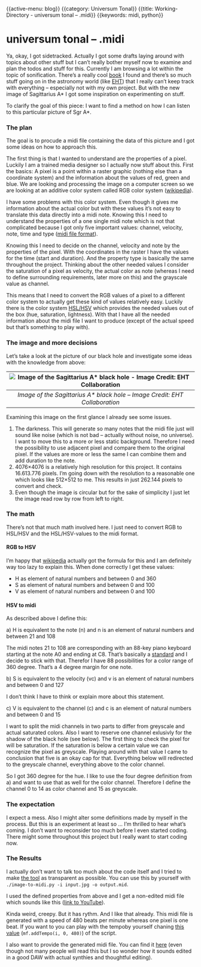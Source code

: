 {{active-menu: blog}}
{{category: Universum Tonal}}
{{title: Working-Directory - universum tonal – .midi}}
{{keywords: midi, python}}

# universum tonal – .midi

Ya, okay, I got sidetracked. Actually I got some drafts laying around with topics about other stuff but I can’t really bother myself now to examine and plan the todos and stuff for this. Currently I am browsing a lot within the topic of sonification. There’s a really cool [book](https://sonification.de/handbook/) I found and there’s so much stuff going on in the astronomy world (like [EHT](https://eventhorizontelescope.org/)) that I really can’t keep track with everything – especially not with my own project. But with the new image of Sagittarius A\* I got some inspiration on experimenting on stuff.

To clarify the goal of this piece: I want to find a method on how I can listen to this particular picture of Sgr A\*.

### The plan

The goal is to procude a midi file containing the data of this picture and I got some ideas on how to approach this.

The first thing is that I wanted to understand are the properties of a pixel. Luckily I am a trained media designer so I actually now stuff about this. First the basics: A pixel is a point within a raster graphic (nothing else than a coordinate system) and the information about the values of red, green and blue. We are looking and processing the image on a computer screen so we are looking at an additive color system called RGB color system ([wikipedia](https://en.wikipedia.org/wiki/RGB_color_spaces)).

I have some problems with this color system. Even though it gives me information about the actual color but with these values it’s not easy to translate this data directly into a midi note. Knowing this I need to understand the properties of a one single midi note which is not that complicated because I got only five important values: channel, velocity, note, time and type ([midi file format](http://www.music.mcgill.ca/~ich/classes/mumt306/StandardMIDIfileformat.html)).

Knowing this I need to decide on the channel, velocity and note by the properties of the pixel. With the coordinates in the raster I have the values for the time (start and duration). And the property type is basically the same throughout the project. Thinking about the other needed values I consider the saturation of a pixel as velocity, the actual color as note (whereas I need to define surrounding requirements, later more on this) and the grayscale value as channel.

This means that I need to convert the RGB values of a pixel to a different color system to actually get these kind of values relatively easy. Luckily there is the color system [HSL/HSV](https://en.wikipedia.org/wiki/HSL_and_HSV) which provides the needed values out of the box (hue, saturation, lightness). With that I have all the needed information about the midi file I want to produce (except of the actual speed but that’s something to play with).

### The image and more decisions

Let’s take a look at the picture of our black hole and investigate some ideas with the knowledge from above:

| ![Image of the Sagittarius A* black hole - Image Credit: EHT Collaboration](assets/articles/midi-eso2208-eht-mwa.jpg) | 
|:--:| 
| *Image of the Sagittarius A\* black hole – Image Credit: EHT Collaboration* |

Examining this image on the first glance I already see some issues.

1.  The darkness. This will generate so many notes that the midi file just will sound like noise (which is not bad – actually without noise, no universe). I want to move this to a more or less static background. Therefore I need the possibility to use adjacent pixel and compare them to the original pixel. If the values are more or less the same I can combine them and add duration to the note.
2.  4076×4076 is a relatively high resolution for this project. It contains 16.613.776 pixels. I’m going down with the resolution to a reasonable one which looks like 512×512 to me. This results in just 262.144 pixels to convert and check.
3.  Even though the image is circular but for the sake of simplicity I just let the image read row by row from left to right.

### The math

There’s not that much math involved here. I just need to convert RGB to HSL/HSV and the HSL/HSV-values to the midi format.

#### RGB to HSV

I’m happy that [wikipedia](https://en.wikipedia.org/wiki/HSL_and_HSV#From_RGB) actually got the formula for this and I am definitely way too lazy to explain this. When done correctly I get these values:

*   H as element of natural numbers and between 0 and 360
*   S as element of natural numbers and between 0 and 100
*   V as element of natural numbers and between 0 and 100

#### HSV to midi

As described above I define this:

a) H is equivalent to the note (n) and n is an element of natural numbers and between 21 and 108

The midi notes 21 to 108 are corresponding with an 88-key piano keyboard starting at the note A0 and ending at C8. That’s basically a [standard](https://newt.phys.unsw.edu.au/jw/notes.html) and I decide to stick with that. Therefor I have 88 possibilities for a color range of 360 degree. That’s a 4 degree margin for one note.

b) S is equivalent to the velocity (vc) and v is an element of natural numbers and between 0 and 127

I don’t think I have to think or explain more about this statement.

c) V is equivalent to the channel (c) and c is an element of natural numbers and between 0 and 15

I want to split the midi channels in two parts to differ from greyscale and actual saturated colors. Also I want to reserve one channel exlusivly for the shadow of the black hole (see below). The first thing to check the pixel for will be saturation. If the saturation is below a certain value we can recognize the pixel as greyscale. Playing around with that value I came to conclusion that five is an okay cap for that. Everything below will redirected to the greyscale channel, everything above to the color channel.

So I got 360 degree for the hue. I like to use the four degree definition from a) and want to use that as well for the color channel. Therefore I define the channel 0 to 14 as color channel and 15 as greyscale.

### The expectation

I expect a mess. Also I might alter some definitions made by myself in the process. But this is an experiment at least so … I’m thrilled to hear what’s coming. I don’t want to reconsider too much before I even started coding. There might some throughout this project but I really want to start coding now.

### The Results

I actually don’t want to talk too much about the code itself and I tried to make [the tool](https://github.com/lauraherzog/universum-tonal/blob/main/tools/image-to-midi.py) as transparent as possible. You can use this by yourself with `./image-to-midi.py -i input.jpg -o output.mid`.

I used the defined properties from above and I get a non-edited midi file which sounds like this ([link to YouTube](https://youtu.be/N4S83Uz5gXs)).

Kinda weird, creepy. But it has rythm. And I like that already. This midi file is generated with a speed of 480 beats per minute whereas one pixel is one beat. If you want to you can play with the tempoby yourself chaning [this value](https://github.com/lauraherzog/universum-tonal/blob/main/tools/image-to-midi.py#L148) (`mf.addTempo(i, 0, 480)`) of the script.

I also want to provide the generated midi file. You can find it [here](https://github.com/lauraherzog/universum-tonal/blob/main/tools/resources/image-to-midi/image-to-midi-sample-sgta.mid) (even though not many people will read this but I so wonder how it sounds edited in a good DAW with actual synthies and thoughtful editing).